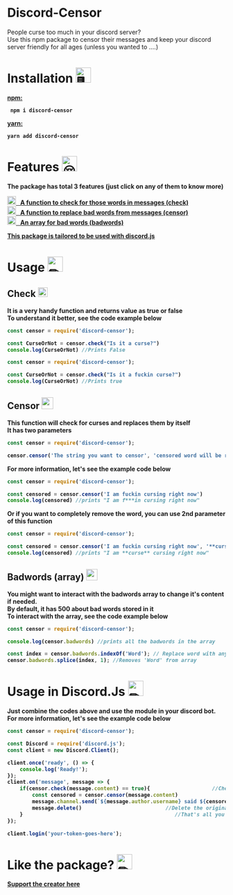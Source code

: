 <!-- [![Build Status](https://travis-ci.org/TheRamann/discord-censor.svg?branch=main)](https://travis-ci.org/TheRamann/discord-censor)
[![dependencies Status](https://david-dm.org/TheRamann/discord-censor/status.svg)](https://david-dm.org/TheRamann/discord-censor)
[![npm version](https://img.shields.io/npm/v/discord-censor.svg)](https://www.npmjs.com/package/discord-censor)
[![npm downloads](https://img.shields.io/npm/dt/discord-censor.svg)](https://www.npmjs.com/package/discord-censor)
[![GitHub commit activity](https://img.shields.io/github/commit-activity/y/TheRamann/discord-censor.svg)](https://github.com/TheRamann/discord-censor)
[![Codacy Badge](https://api.codacy.com/project/badge/Grade/02438a0c7e1148c486fdc822d79b1f3d)](https://www.codacy.com/app/TheRamann/discord-censor) -->

# Discord-Censor

People curse too much in your discord server? <br>
Use this npm package to censor their messages and keep your discord server friendly for all ages (unless you wanted to ....)
# Installation <img src="https://cdn.discordapp.com/emojis/316264057659326464.png?v=1" alt = "🖥" width="35px">
<b><a href = "https://www.npmjs.com/package/discord-censor"> npm: </a><b> 
<p>
<code> npm i discord-censor </code>
    <p><b><a href = "https://classic.yarnpkg.com/en/package/discord-censor"> yarn: </a></p>
        <code>yarn add discord-censor </code>

# Features <img src = "https://cdn.discordapp.com/emojis/816591259770552330.gif?v=1" alt = "😌" width = "35px">

The package has total 3 features (just click on any of them to know more) <br>

<a href = "https://www.npmjs.com/package/discord-censor#check-"><img src="https://cdn.discordapp.com/emojis/762224193793818625.png?v=1" alt = "💜" width="20px"> &nbsp; A function to check for those words in messages (check) </a> <br>
<a href = "https://www.npmjs.com/package/discord-censor#censor-">
<img src="https://cdn.discordapp.com/emojis/762224193793818625.png?v=1" alt = "💜" width="20px"> &nbsp; A function to replace bad words from messages (censor)<br></a>
<a href = "https://www.npmjs.com/package/discord-censor#badwords-array-"><img src="https://cdn.discordapp.com/emojis/762224193793818625.png?v=1" alt = "💜" width="20px"> &nbsp; An array for bad words (badwords)<br> </a>

<a href = "https://www.npmjs.com/package/discord-censor#usage-in-discordjs-">This package is tailored to be used with discord.js </a>

# Usage <img src="https://cdn.discordapp.com/emojis/757399420319825950.png?v=1" alt = "✏" width="35px">

## Check <img src = "https://cdn.discordapp.com/emojis/779715156610383892.gif?v=1" width = 22px>

It is a very handy function and returns value as true or false <br>
To understand it better, see the code example below <br>

```js
const censor = require('discord-censor');

const CurseOrNot = censor.check("Is it a curse?")
console.log(CurseOrNot) //Prints False
```

```js
const censor = require('discord-censor');

const CurseOrNot = censor.check("Is it a fuckin curse?")
console.log(CurseOrNot) //Prints true
```

## Censor <img src = "https://cdn.discordapp.com/emojis/708868674953543691.gif?v=1" width = "27px">

This function will check for curses and replaces them by itself <br>
It has two parameters <br>
```js
const censor = require('discord-censor');

censor.censor('The string you want to censor', 'censored word will be replaced by this (This parameter is optional)')
```
For more information, let's see the example code below <br>
```js
const censor = require('discord-censor');

const censored = censor.censor('I am fuckin cursing right now')
console.log(censored) //prints "I am f***in cursing right now"
```

Or if you want to completely remove the word, you can use 2nd parameter of this function

```js
const censor = require('discord-censor');

const censored = censor.censor('I am fuckin cursing right now', '**curse**')
console.log(censored) //prints "I am **curse** cursing right now"
```

## Badwords (array) <img src = "https://cdn.discordapp.com/emojis/722735532823543848.gif?v=1" width = "26px">
You might want to interact with the badwords array to change it's content if needed. <br>
By default, it has 500 about bad words stored in it <br>
To interact with the array, see the code example below <br>
```js
const censor = require('discord-censor');

console.log(censor.badwords) //prints all the badwords in the array

const index = censor.badwords.indexOf('Word'); // Replace word with any word you would like to remove from array
censor.badwords.splice(index, 1); //Removes 'Word' from array
```

# Usage in Discord.Js <img src="https://discord.js.org/static/logo-square.png" alt = "✏" width="35px">

Just combine the codes above and use the module in your discord bot. <br>
For more information, let's see the example code below <br>
```js
const censor = require('discord-censor');

const Discord = require('discord.js');
const client = new Discord.Client();

client.once('ready', () => {
	console.log('Ready!');
});
client.on('message', message => {
    if(censor.check(message.content) == true){				      //Check if message has curses or not
        const censored = censor.censor(message.content)   	             //Censor the message if they have curses
        message.channel.send(`${message.author.username} said ${censored}`) //Send the censored version of message
        message.delete()						   //Delete the original of message version which has curses
    }                           					  //That's all you have to do to censor messages in discord 💜
});

client.login('your-token-goes-here');
```


# Like the package? <img src="https://cdn.discordapp.com/emojis/599598716521021441.gif?v=1" alt = "✏" width="35px">
<a href = "https://www.buymeacoffee.com/TheRamann">
Support the creator here
</a>
